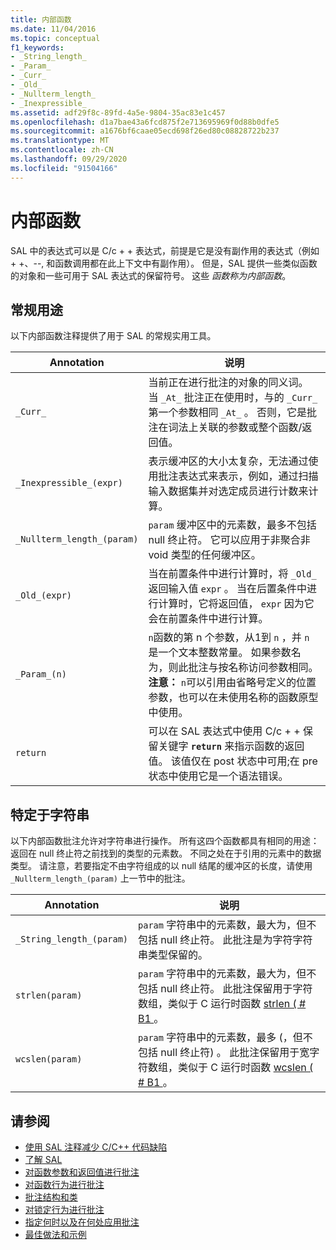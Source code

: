 ```yaml
---
title: 内部函数
ms.date: 11/04/2016
ms.topic: conceptual
f1_keywords:
- _String_length_
- _Param_
- _Curr_
- _Old_
- _Nullterm_length_
- _Inexpressible_
ms.assetid: adf29f8c-89fd-4a5e-9804-35ac83e1c457
ms.openlocfilehash: d1a7bae43a6fcd875f2e713695969f0d88b0dfe5
ms.sourcegitcommit: a1676bf6caae05ecd698f26ed80c08828722b237
ms.translationtype: MT
ms.contentlocale: zh-CN
ms.lasthandoff: 09/29/2020
ms.locfileid: "91504166"
---
```

# <a name="intrinsic-functions"></a>内部函数

SAL 中的表达式可以是 C/c + + 表达式，前提是它是没有副作用的表达式（例如 + +、--, 和函数调用都在此上下文中有副作用）。  但是，SAL 提供一些类似函数的对象和一些可用于 SAL 表达式的保留符号。 这些 *函数称为内部函数*。

## <a name="general-purpose"></a>常规用途

以下内部函数注释提供了用于 SAL 的常规实用工具。

|Annotation|说明|
|----------------|-----------------|
|`_Curr_`|当前正在进行批注的对象的同义词。  当 `_At_` 批注正在使用时，与的 `_Curr_` 第一个参数相同 `_At_` 。  否则，它是批注在词法上关联的参数或整个函数/返回值。|
|`_Inexpressible_(expr)`|表示缓冲区的大小太复杂，无法通过使用批注表达式来表示，例如，通过扫描输入数据集并对选定成员进行计数来计算。|
|`_Nullterm_length_(param)`|`param` 缓冲区中的元素数，最多不包括 null 终止符。 它可以应用于非聚合非 void 类型的任何缓冲区。|
|`_Old_(expr)`|当在前置条件中进行计算时，将 `_Old_` 返回输入值 `expr` 。  当在后置条件中进行计算时，它将返回值， `expr` 因为它会在前置条件中进行计算。|
|`_Param_(n)`|`n`函数的第 n 个参数，从1到 `n` ，并 `n` 是一个文本整数常量。 如果参数名为，则此批注与按名称访问参数相同。 **注意：** `n`可以引用由省略号定义的位置参数，也可以在未使用名称的函数原型中使用。  |
|`return`|可以在 SAL 表达式中使用 C/c + + 保留关键字 **`return`** 来指示函数的返回值。  该值仅在 post 状态中可用;在 pre 状态中使用它是一个语法错误。|

## <a name="string-specific"></a>特定于字符串

以下内部函数批注允许对字符串进行操作。 所有这四个函数都具有相同的用途：返回在 null 终止符之前找到的类型的元素数。 不同之处在于引用的元素中的数据类型。 请注意，若要指定不由字符组成的以 null 结尾的缓冲区的长度，请使用 `_Nullterm_length_(param)` 上一节中的批注。

|Annotation|说明|
|----------------|-----------------|
|`_String_length_(param)`|`param` 字符串中的元素数，最大为，但不包括 null 终止符。 此批注是为字符字符串类型保留的。|
|`strlen(param)`|`param` 字符串中的元素数，最大为，但不包括 null 终止符。 此批注保留用于字符数组，类似于 C 运行时函数 [strlen ( # B1 ](../c-runtime-library/reference/strlen-wcslen-mbslen-mbslen-l-mbstrlen-mbstrlen-l.md)。|
|`wcslen(param)`|`param` 字符串中的元素数，最多 (，但不包括 null 终止符) 。 此批注保留用于宽字符数组，类似于 C 运行时函数 [wcslen ( # B1 ](../c-runtime-library/reference/strlen-wcslen-mbslen-mbslen-l-mbstrlen-mbstrlen-l.md)。|

## <a name="see-also"></a>请参阅

- [使用 SAL 注释减少 C/C++ 代码缺陷](../code-quality/using-sal-annotations-to-reduce-c-cpp-code-defects.md)
- [了解 SAL](../code-quality/understanding-sal.md)
- [对函数参数和返回值进行批注](../code-quality/annotating-function-parameters-and-return-values.md)
- [对函数行为进行批注](../code-quality/annotating-function-behavior.md)
- [批注结构和类](../code-quality/annotating-structs-and-classes.md)
- [对锁定行为进行批注](../code-quality/annotating-locking-behavior.md)
- [指定何时以及在何处应用批注](../code-quality/specifying-when-and-where-an-annotation-applies.md)
- [最佳做法和示例](../code-quality/best-practices-and-examples-sal.md)
